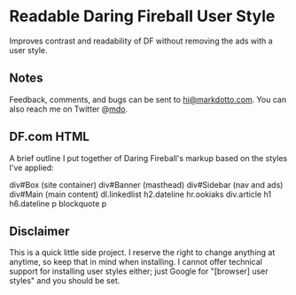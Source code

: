 # Readable Daring Fireball User Style
Improves contrast and readability of DF without removing the ads with a user style.

## Notes
Feedback, comments, and bugs can be sent to [hi@markdotto.com][1]. You can also reach me on Twitter @[mdo][2].

## DF.com HTML
A brief outline I put together of Daring Fireball's markup based on the styles I've applied:

   div#Box (site container)
     div#Banner (masthead)
     div#Sidebar (nav and ads)
     div#Main (main content)
       dl.linkedlist
       h2.dateline
       hr.ookiaks
       div.article
         h1
         h6.dateline
         p
         blockquote
           p

## Disclaimer
This is a quick little side project. I reserve the right to change anything at anytime, so keep that in mind when installing. I cannot offer technical support for installing user styles either; just Google for "[browser] user styles" and you should be set.

[1]: mailto:hi@markdotto.com?subject=HelvetiPaper     "Email Mark"
[2]: http://twitter.com/mdo                           "Mark Otto on Twitter"